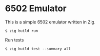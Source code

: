 # 6502 Emulator
This is a simple 6502 emulator written in Zig.
```shell
$ zig build run
```

Run tests
```shell
$ zig build test --summary all
```

